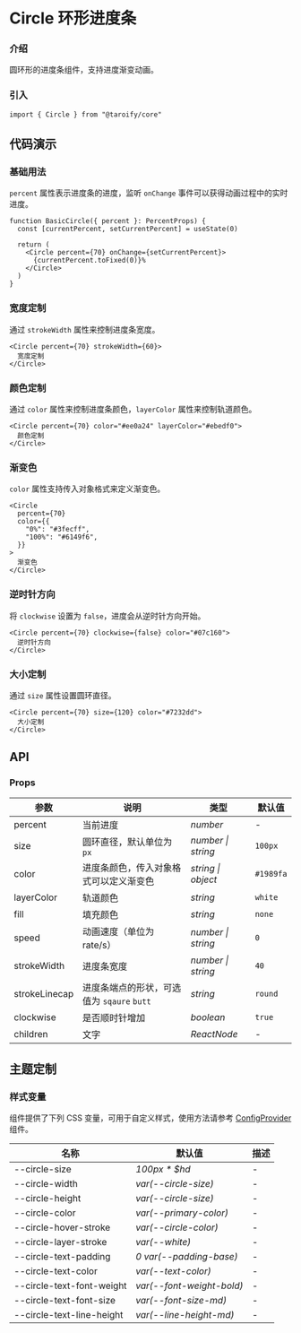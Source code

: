 # Circle 环形进度条

### 介绍

圆环形的进度条组件，支持进度渐变动画。

### 引入

```tsx
import { Circle } from "@taroify/core"
```

## 代码演示

### 基础用法

`percent` 属性表示进度条的进度，监听 `onChange` 事件可以获得动画过程中的实时进度。

```tsx
function BasicCircle({ percent }: PercentProps) {
  const [currentPercent, setCurrentPercent] = useState(0)

  return (
    <Circle percent={70} onChange={setCurrentPercent}>
      {currentPercent.toFixed(0)}%
    </Circle>
  )
}
```

### 宽度定制

通过 `strokeWidth` 属性来控制进度条宽度。

```tsx
<Circle percent={70} strokeWidth={60}>
  宽度定制
</Circle>
```

### 颜色定制

通过 `color` 属性来控制进度条颜色，`layerColor` 属性来控制轨道颜色。

```tsx
<Circle percent={70} color="#ee0a24" layerColor="#ebedf0">
  颜色定制
</Circle>
```

### 渐变色

`color` 属性支持传入对象格式来定义渐变色。

```tsx
<Circle
  percent={70}
  color={{
    "0%": "#3fecff",
    "100%": "#6149f6",
  }}
>
  渐变色
</Circle>
```

### 逆时针方向

将 `clockwise` 设置为 `false`，进度会从逆时针方向开始。

```tsx
<Circle percent={70} clockwise={false} color="#07c160">
  逆时针方向
</Circle>
```

### 大小定制

通过 `size` 属性设置圆环直径。

```tsx
<Circle percent={70} size={120} color="#7232dd">
  大小定制
</Circle>
```

## API

### Props

| 参数 | 说明 | 类型 | 默认值 |
| --- | --- | --- | --- |
| percent | 当前进度 | _number_ | - |
| size | 圆环直径，默认单位为 `px` | _number \| string_ | `100px` |
| color | 进度条颜色，传入对象格式可以定义渐变色 | _string \| object_ | `#1989fa` |
| layerColor | 轨道颜色 | _string_ | `white` |
| fill | 填充颜色 | _string_ | `none` |
| speed | 动画速度（单位为 rate/s） | _number \| string_ | `0` |
| strokeWidth | 进度条宽度 | _number \| string_ | `40` |
| strokeLinecap | 进度条端点的形状，可选值为 `sqaure` `butt` | _string_ | `round` |
| clockwise | 是否顺时针增加 | _boolean_ | `true` |
| children | 文字 | _ReactNode_ | - |

## 主题定制

### 样式变量

组件提供了下列 CSS 变量，可用于自定义样式，使用方法请参考 [ConfigProvider](/components/config-provider/) 组件。

| 名称                        | 默认值                       | 描述  |
|---------------------------|---------------------------|-----|
| --circle-size             | _100px * $hd_             | -   |
| --circle-width            | _var(--circle-size)_      | -   |
| --circle-height           | _var(--circle-size)_      | -   |
| --circle-color            | _var(--primary-color)_    | -   |
| --circle-hover-stroke     | _var(--circle-color)_     | -   |
| --circle-layer-stroke     | _var(--white)_            | -   |
| --circle-text-padding     | _0 var(--padding-base)_   | -   |
| --circle-text-color       | _var(--text-color)_       | -   |
| --circle-text-font-weight | _var(--font-weight-bold)_ | -   |
| --circle-text-font-size   | _var(--font-size-md)_     | -   |
| --circle-text-line-height | _var(--line-height-md)_   | -   |
